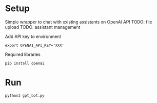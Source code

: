 # Setup
Simple wrapper to chat with existing assistants on OpenAI API
TODO: file upload
TODO: assistant management

Add API key to environment
```.bash_profile or equivalent
export OPENAI_API_KEY='XXX'
```

Required libraries
```
pip install openai
```

# Run
```
python3 gpt_bot.py
```